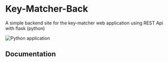 # Key-Matcher-Back
A simple backend site for the key-matcher web application using REST Api with flask (python)

![Python application](https://github.com/William9923/Key-Matcher-Back/workflows/Python%20application/badge.svg?branch=master)

## Documentation
